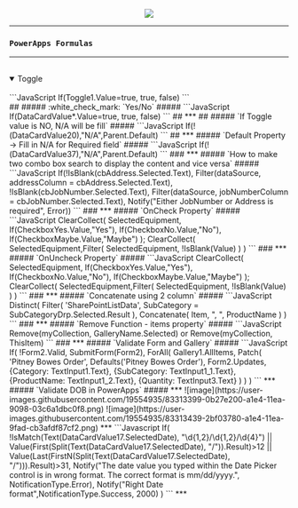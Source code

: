 <p align="center">
<img src="https://user-images.githubusercontent.com/19554935/66256981-bc639e80-e761-11e9-8f6c-03e461718035.png"/>
  </p>
  
  
***
### `PowerApps Formulas`
***
##
<details open> 
  <summary>Toggle</summary>
  <br>
```JavaScript
If(Toggle1.Value=true, true, false)
```
</details>  
##
##### :white_check_mark: `Yes/No` #####
```JavaScript
If(DataCardValue*.Value=true, true, false)
```
##
***
##
##### `If Toggle value is NO, N/A will be fill` #####
```JavaScript
If(!(DataCardValue20),"N/A",Parent.Default)
```
##
***
##### `Default Property → Fill in N/A for Required field` #####
```JavaScript
If(!(DataCardValue37),"N/A",Parent.Default)
```
###
***
##### `How to make two combo box search to display the content and vice versa` #####
```JavaScript
If(!IsBlank(cbAddress.Selected.Text), 
Filter(dataSource, addressColumn = cbAddress.Selected.Text), 
!IsBlank(cbJobNumber.Selected.Text), 
Filter(dataSource, jobNumberColumn = cbJobNumber.Selected.Text),
Notify("Either JobNumber or Address is required", Error))
```
###
***
##### `OnCheck Property` #####
```JavaScript
ClearCollect(
    	SelectedEquipment,
    		If(CheckboxYes.Value,"Yes"),
    		If(CheckboxNo.Value,"No"),
    		If(CheckboxMaybe.Value,"Maybe")
    );
    ClearCollect(
    	SelectedEquipment,Filter(
    		SelectedEquipment,
    		!IsBlank(Value)
    	)
    )
```
###
***
##### `OnUncheck Property` #####
```JavaScript
ClearCollect(
    	SelectedEquipment,
    		If(CheckboxYes.Value,"Yes"),
    		If(CheckboxNo.Value,"No"),
    		If(CheckboxMaybe.Value,"Maybe")
    );
    ClearCollect(
    	SelectedEquipment,Filter(
    		SelectedEquipment,
    		!IsBlank(Value)
    	)
    )
```
###
***
##### `Concatenate using 2 column` #####
```JavaScript
Distinct(
    Filter(
        'SharePointListData',
        SubCategory = SubCategoryDrp.Selected.Result
    ),
    Concatenate(
        Item,
        ", ",
        ProductName
    )
)
```
###
***
##### `Remove Function - items property` #####
```JavaScript
Remove(myCollection, GalleryName.Selected)
or
Remove(myCollection, ThisItem)
```
###
***
##### `Validate Form and Gallery` #####
```JavaScript
If(
    !Form2.Valid,
    SubmitForm(Form2),
    ForAll(
        Gallery1.AllItems,
        Patch(
            'Pitney Bowes Order',
            Defaults('Pitney Bowes Order'),
            Form2.Updates,
            {Category: TextInput1.Text},
            {SubCategory: TextInput1_1.Text},
            {ProductName: TextInput1_2.Text},
            {Quantity: TextInput3.Text}
        )
    )
)
```
***
##### `Validate DOB in PowerApps` #####
***
![image](https://user-images.githubusercontent.com/19554935/83313399-0b27e200-a1e4-11ea-9098-03c6a1dbc0f8.png)
![image](https://user-images.githubusercontent.com/19554935/83313439-2bf03780-a1e4-11ea-9fad-cb3afdf87cf2.png)
***
  ```Javascript
  If(
   !IsMatch(Text(DataCardValue17.SelectedDate), "\d{1,2}/\d{1,2}/\d{4}") || Value(First(Split(Text(DataCardValue17.SelectedDate), "/")).Result)>12 || Value(Last(FirstN(Split(Text(DataCardValue17.SelectedDate), "/"))).Result)>31, 
   Notify("The date value you typed within the Date Picker control is in wrong format. The correct format is mm/dd/yyyy.", NotificationType.Error), 
   Notify("Right Date format",NotificationType.Success, 2000)
)
```
***
